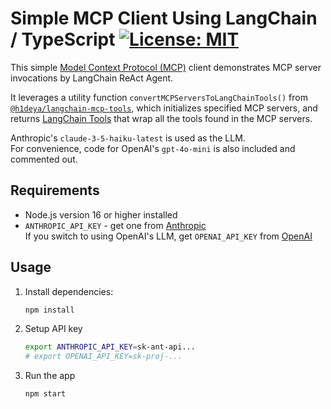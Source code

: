 # Simple MCP Client Using LangChain / TypeScript [![License: MIT](https://img.shields.io/badge/License-MIT-blue.svg)](https://github.com/hideya/mcp-langchain-tools-ts-usage/blob/main/LICENSE)

This simple [Model Context Protocol (MCP)](https://modelcontextprotocol.io/)
client demonstrates MCP server invocations by LangChain ReAct Agent.

It leverages a utility function `convertMCPServersToLangChainTools()` from
[`@h1deya/langchain-mcp-tools`](https://www.npmjs.com/package/@h1deya/langchain-mcp-tools),
which initializes specified MCP servers,
and returns [LangChain Tools](https://js.langchain.com/docs/how_to/tool_calling/)
that wrap all the tools found in the MCP servers.

Anthropic's `claude-3-5-haiku-latest` is used as the LLM.  
For convenience, code for OpenAI's `gpt-4o-mini` is also included and commented out.

## Requirements

- Node.js version 16 or higher installed
- `ANTHROPIC_API_KEY` - get one from [Anthropic](https://console.anthropic.com/settings/keys)  
  If you switch to using OpenAI's LLM, get `OPENAI_API_KEY` from [OpenAI](https://platform.openai.com/api-keys)

## Usage

1. Install dependencies:

    ```bash
    npm install
    ```

2. Setup API key
    ```bash
    export ANTHROPIC_API_KEY=sk-ant-api...
    # export OPENAI_API_KEY=sk-proj-...
    ```

3. Run the app
    ```bash
    npm start
    ```
